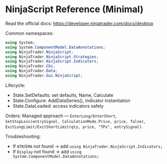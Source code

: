 # NinjaScript Reference (Minimal)

Read the official docs: https://developer.ninjatrader.com/docs/desktop

Common namespaces:
```csharp
using System;
using System.ComponentModel.DataAnnotations;
using NinjaTrader.NinjaScript;
using NinjaTrader.NinjaScript.Strategies;
using NinjaTrader.NinjaScript.Indicators;
using NinjaTrader.Cbi;
using NinjaTrader.Data;
using NinjaTrader.Gui.NinjaScript;
```
Lifecycle:
- State.SetDefaults: set defaults, Name, Calculate
- State.Configure: AddDataSeries(), indicator instantiation
- State.DataLoaded: access indicators safely

Orders: Managed approach — `EnterLong/EnterShort`, `SetStopLoss(entrySignal, CalculationMode.Price, price, false)`, `ExitLongLimit/ExitShortLimit(qty, price, "TPx", entrySignal)`.

Troubleshooting:
- If `ATR`/`EMA` not found → add `using NinjaTrader.NinjaScript.Indicators;`
- If `Display` not found → add `using System.ComponentModel.DataAnnotations;`
